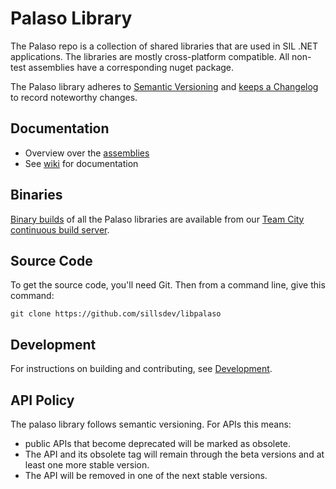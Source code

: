 Palaso Library
==============

The Palaso repo is a collection of shared libraries that are used in SIL .NET applications. The
libraries are mostly cross-platform compatible. All non-test assemblies have a corresponding nuget
package.

The Palaso library adheres to [Semantic Versioning](http://semver.org/) and
[keeps a Changelog](http://keepachangelog.com/) to record noteworthy changes.

Documentation
-------------

- Overview over the [assemblies](https://github.com/sillsdev/libpalaso/wiki/Assemblies)
- See [wiki](https://github.com/sillsdev/libpalaso/wiki) for documentation

Binaries
--------

[Binary builds](http://build.palaso.org/repository/downloadAll/bt32/.lastSuccessful/artifacts.zip) of all the Palaso libraries are available from our [Team City continuous build server](http://build.palaso.org/).

Source Code
-----------

To get the source code, you'll need Git. Then from a command line, give this command:

`git clone https://github.com/sillsdev/libpalaso`

Development
-----------

For instructions on building and contributing, see [Development](https://github.com/sillsdev/libpalaso/wiki/Development).

API Policy
----------

The palaso library follows semantic versioning. For APIs this means:

 * public APIs that become deprecated will be marked as obsolete.
 * The API and its obsolete tag will remain through the beta versions and at least one more stable version.
 * The API will be removed in one of the next stable versions.
